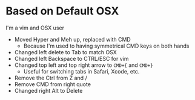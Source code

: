 # Based on Default OSX
I'm a vim and OSX user

- Moved Hyper and Meh up, replaced with CMD
  - Because I'm used to having symmetrical CMD keys on both hands
- Changed left delete to Tab to match OSX
- Changed left Backspace to CTRL/ESC for vim
- Changed top left and top right arrow to `CMD+{` and `CMD+}`
  - Useful for switching tabs in Safari, Xcode, etc.
- Remove the Ctrl from Z and /
- Remove CMD from right quote
- Changed right Alt to Delete

